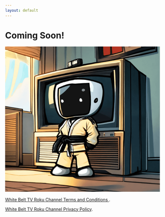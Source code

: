 ```yaml
---
layout: default
---
```


# Coming Soon!

![Mascot](/images/mascot.png)

[White Belt TV Roku Channel Terms and Conditions ](./roku-terms.html).

[White Belt TV Roku Channel Privacy Policy](./roku-privacy.html).